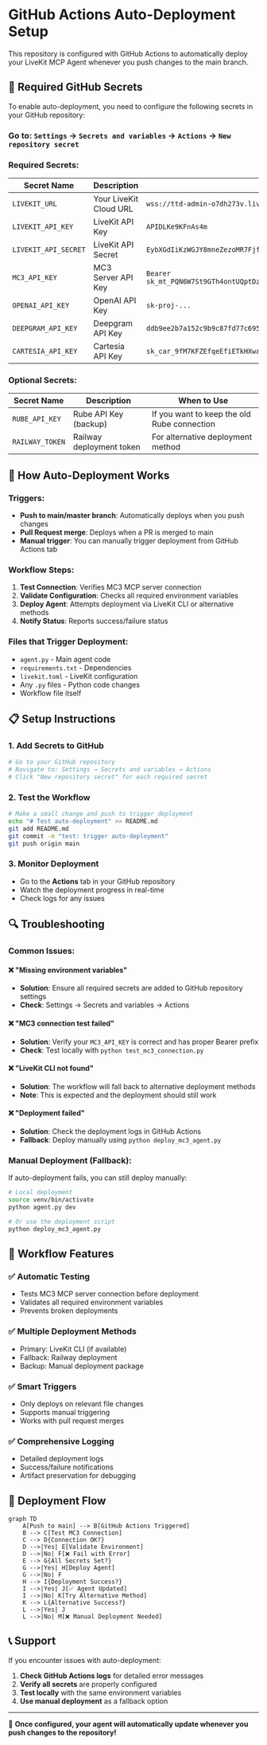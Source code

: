 # GitHub Actions Auto-Deployment Setup

This repository is configured with GitHub Actions to automatically deploy your LiveKit MCP Agent whenever you push changes to the main branch.

## 🔧 Required GitHub Secrets

To enable auto-deployment, you need to configure the following secrets in your GitHub repository:

### Go to: `Settings` → `Secrets and variables` → `Actions` → `New repository secret`

### Required Secrets:

| Secret Name | Description | Example Value |
|-------------|-------------|---------------|
| `LIVEKIT_URL` | Your LiveKit Cloud URL | `wss://ttd-admin-o7dh273v.livekit.cloud` |
| `LIVEKIT_API_KEY` | LiveKit API Key | `APIDLKe9KFnAs4m` |
| `LIVEKIT_API_SECRET` | LiveKit API Secret | `EybXGdIiKzWGJY8mneZezoMR7FjfLxjVmKsXRRXI0DLB` |
| `MC3_API_KEY` | MC3 Server API Key | `Bearer sk_mt_PQN6W7St9GTh4ontUQptDzy4Ot5LQmf2b6V8ZBNrtHl2vmUCZSC4pkwk5Rr1Oybc` |
| `OPENAI_API_KEY` | OpenAI API Key | `sk-proj-...` |
| `DEEPGRAM_API_KEY` | Deepgram API Key | `ddb9ee2b7a152c9b9c87fd77c6958f33db430697` |
| `CARTESIA_API_KEY` | Cartesia API Key | `sk_car_9fM7KFZEfqeEfiETkHXwaH` |

### Optional Secrets:

| Secret Name | Description | When to Use |
|-------------|-------------|-------------|
| `RUBE_API_KEY` | Rube API Key (backup) | If you want to keep the old Rube connection |
| `RAILWAY_TOKEN` | Railway deployment token | For alternative deployment method |

## 🚀 How Auto-Deployment Works

### Triggers:
- **Push to main/master branch**: Automatically deploys when you push changes
- **Pull Request merge**: Deploys when a PR is merged to main
- **Manual trigger**: You can manually trigger deployment from GitHub Actions tab

### Workflow Steps:
1. **Test Connection**: Verifies MC3 MCP server connection
2. **Validate Configuration**: Checks all required environment variables
3. **Deploy Agent**: Attempts deployment via LiveKit CLI or alternative methods
4. **Notify Status**: Reports success/failure status

### Files that Trigger Deployment:
- `agent.py` - Main agent code
- `requirements.txt` - Dependencies
- `livekit.toml` - LiveKit configuration
- Any `.py` files - Python code changes
- Workflow file itself

## 📋 Setup Instructions

### 1. Add Secrets to GitHub

```bash
# Go to your GitHub repository
# Navigate to: Settings → Secrets and variables → Actions
# Click "New repository secret" for each required secret
```

### 2. Test the Workflow

```bash
# Make a small change and push to trigger deployment
echo "# Test auto-deployment" >> README.md
git add README.md
git commit -m "test: trigger auto-deployment"
git push origin main
```

### 3. Monitor Deployment

- Go to the **Actions** tab in your GitHub repository
- Watch the deployment progress in real-time
- Check logs for any issues

## 🔍 Troubleshooting

### Common Issues:

#### ❌ "Missing environment variables"
- **Solution**: Ensure all required secrets are added to GitHub repository settings
- **Check**: Settings → Secrets and variables → Actions

#### ❌ "MC3 connection test failed"
- **Solution**: Verify your `MC3_API_KEY` is correct and has proper Bearer prefix
- **Check**: Test locally with `python test_mc3_connection.py`

#### ❌ "LiveKit CLI not found"
- **Solution**: The workflow will fall back to alternative deployment methods
- **Note**: This is expected and the deployment should still work

#### ❌ "Deployment failed"
- **Solution**: Check the deployment logs in GitHub Actions
- **Fallback**: Deploy manually using `python deploy_mc3_agent.py`

### Manual Deployment (Fallback):

If auto-deployment fails, you can still deploy manually:

```bash
# Local deployment
source venv/bin/activate
python agent.py dev

# Or use the deployment script
python deploy_mc3_agent.py
```

## 🎯 Workflow Features

### ✅ **Automatic Testing**
- Tests MC3 MCP server connection before deployment
- Validates all required environment variables
- Prevents broken deployments

### ✅ **Multiple Deployment Methods**
- Primary: LiveKit CLI (if available)
- Fallback: Railway deployment
- Backup: Manual deployment package

### ✅ **Smart Triggers**
- Only deploys on relevant file changes
- Supports manual triggering
- Works with pull request merges

### ✅ **Comprehensive Logging**
- Detailed deployment logs
- Success/failure notifications
- Artifact preservation for debugging

## 🔄 Deployment Flow

```mermaid
graph TD
    A[Push to main] --> B[GitHub Actions Triggered]
    B --> C[Test MC3 Connection]
    C --> D{Connection OK?}
    D -->|Yes| E[Validate Environment]
    D -->|No| F[❌ Fail with Error]
    E --> G{All Secrets Set?}
    G -->|Yes| H[Deploy Agent]
    G -->|No| F
    H --> I{Deployment Success?}
    I -->|Yes| J[✅ Agent Updated]
    I -->|No| K[Try Alternative Method]
    K --> L{Alternative Success?}
    L -->|Yes| J
    L -->|No| M[❌ Manual Deployment Needed]
```

## 📞 Support

If you encounter issues with auto-deployment:

1. **Check GitHub Actions logs** for detailed error messages
2. **Verify all secrets** are properly configured
3. **Test locally** with the same environment variables
4. **Use manual deployment** as a fallback option

---

🎉 **Once configured, your agent will automatically update whenever you push changes to the repository!**
